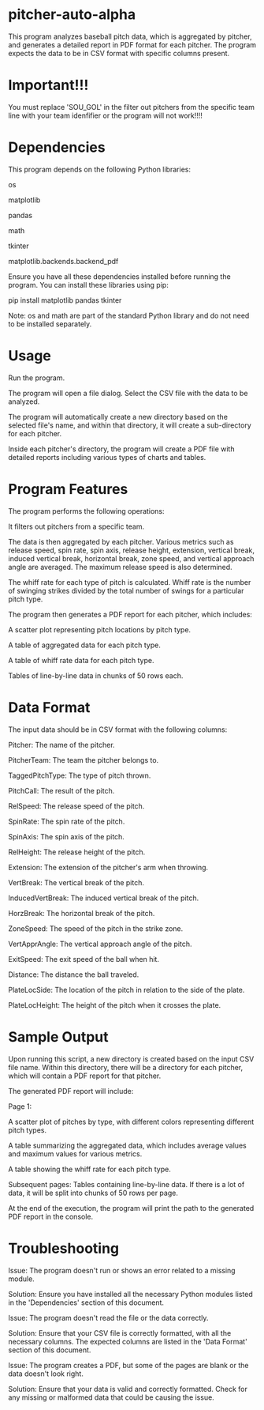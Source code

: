# pitcher-auto-alpha

This program analyzes baseball pitch data, which is aggregated by pitcher, and generates a detailed report in PDF format for each pitcher. The program expects the data to be in CSV format with specific columns present.

# Important!!!
You must replace 'SOU_GOL' in the filter out pitchers from the specific team line with your team idenfifier or the program will not work!!!!

# Dependencies
This program depends on the following Python libraries:

os

matplotlib

pandas

math

tkinter

matplotlib.backends.backend_pdf

Ensure you have all these dependencies installed before running the program. You can install these libraries using pip:

pip install matplotlib pandas tkinter

Note: os and math are part of the standard Python library and do not need to be installed separately.

# Usage
Run the program.

The program will open a file dialog. Select the CSV file with the data to be analyzed.

The program will automatically create a new directory based on the selected file's name, and within that directory, it will create a sub-directory for each pitcher.

Inside each pitcher's directory, the program will create a PDF file with detailed reports including various types of charts and tables.

# Program Features
The program performs the following operations:

It filters out pitchers from a specific team.

The data is then aggregated by each pitcher. Various metrics such as release speed, spin rate, spin axis, release height, extension, vertical break, induced vertical break, horizontal break, zone speed, and vertical approach angle are averaged. The maximum release speed is also determined.

The whiff rate for each type of pitch is calculated. Whiff rate is the number of swinging strikes divided by the total number of swings for a particular pitch type.

The program then generates a PDF report for each pitcher, which includes:

A scatter plot representing pitch locations by pitch type.

A table of aggregated data for each pitch type.

A table of whiff rate data for each pitch type.

Tables of line-by-line data in chunks of 50 rows each.

# Data Format
The input data should be in CSV format with the following columns:

Pitcher: The name of the pitcher.

PitcherTeam: The team the pitcher belongs to.

TaggedPitchType: The type of pitch thrown.

PitchCall: The result of the pitch.

RelSpeed: The release speed of the pitch.

SpinRate: The spin rate of the pitch.

SpinAxis: The spin axis of the pitch.

RelHeight: The release height of the pitch.

Extension: The extension of the pitcher's arm when throwing.

VertBreak: The vertical break of the pitch.

InducedVertBreak: The induced vertical break of the pitch.

HorzBreak: The horizontal break of the pitch.

ZoneSpeed: The speed of the pitch in the strike zone.

VertApprAngle: The vertical approach angle of the pitch.

ExitSpeed: The exit speed of the ball when hit.

Distance: The distance the ball traveled.

PlateLocSide: The location of the pitch in relation to the side of the plate.

PlateLocHeight: The height of the pitch when it crosses the plate.

# Sample Output
Upon running this script, a new directory is created based on the input CSV file name. Within this directory, there will be a directory for each pitcher, which will contain a PDF report for that pitcher.

The generated PDF report will include:

Page 1:

A scatter plot of pitches by type, with different colors representing different pitch types.

A table summarizing the aggregated data, which includes average values and maximum values for various metrics.

A table showing the whiff rate for each pitch type.

Subsequent pages: Tables containing line-by-line data. If there is a lot of data, it will be split into chunks of 50 rows per page.

At the end of the execution, the program will print the path to the generated PDF report in the console.

# Troubleshooting

Issue: The program doesn't run or shows an error related to a missing module.

Solution: Ensure you have installed all the necessary Python modules listed in the 'Dependencies' section of this document.

Issue: The program doesn't read the file or the data correctly.

Solution: Ensure that your CSV file is correctly formatted, with all the necessary columns. The expected columns are listed in the 'Data Format' section of this document.

Issue: The program creates a PDF, but some of the pages are blank or the data doesn't look right.

Solution: Ensure that your data is valid and correctly formatted. Check for any missing or malformed data that could be causing the issue.
